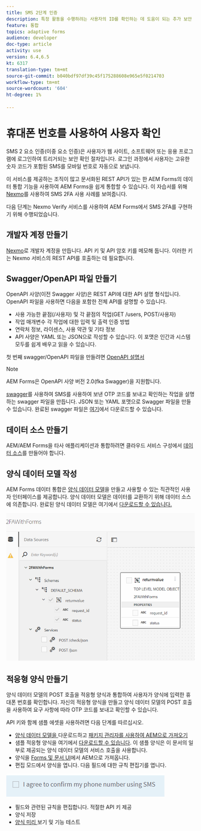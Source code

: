 ```yaml
---
title: SMS 2단계 인증
description: 특정 활동을 수행하려는 사용자의 ID를 확인하는 데 도움이 되는 추가 보안 레이어를 추가합니다.
feature: 통합
topics: adaptive forms
audience: developer
doc-type: article
activity: use
version: 6.4,6.5
kt: 6317
translation-type: tm+mt
source-git-commit: b040bdf97df39c45f175288608e965e5f0214703
workflow-type: tm+mt
source-wordcount: '604'
ht-degree: 1%

---
```




# 휴대폰 번호를 사용하여 사용자 확인

SMS 2 요소 인증(이중 요소 인증)은 사용자가 웹 사이트, 소프트웨어 또는 응용 프로그램에 로그인하여 트리거되는 보안 확인 절차입니다. 로그인 과정에서 사용자는 고유한 숫자 코드가 포함된 SMS를 모바일 번호로 자동으로 보냅니다.

이 서비스를 제공하는 조직이 많고 문서화된 REST API가 있는 한 AEM Forms의 데이터 통합 기능을 사용하여 AEM Forms을 쉽게 통합할 수 있습니다. 이 자습서를 위해 [Nexmo](https://developer.nexmo.com/verify/overview)를 사용하여 SMS 2FA 사용 사례를 보여줍니다.

다음 단계는 Nexmo Verify 서비스를 사용하여 AEM Forms에서 SMS 2FA를 구현하기 위해 수행되었습니다.

## 개발자 계정 만들기

[Nexmo](https://dashboard.nexmo.com/sign-in)로 개발자 계정을 만듭니다. API 키 및 API 암호 키를 메모해 둡니다. 이러한 키는 Nexmo 서비스의 REST API를 호출하는 데 필요합니다.

## Swagger/OpenAPI 파일 만들기

OpenAPI 사양(이전 Swagger 사양)은 REST API에 대한 API 설명 형식입니다. OpenAPI 파일을 사용하면 다음을 포함한 전체 API를 설명할 수 있습니다.

* 사용 가능한 끝점(/사용자) 및 각 끝점의 작업(GET /users, POST/사용자)
* 작업 매개변수 각 작업에 대한 입력 및 출력
인증 방법
* 연락처 정보, 라이센스, 사용 약관 및 기타 정보
* API 사양은 YAML 또는 JSON으로 작성할 수 있습니다. 이 포맷은 인간과 시스템 모두를 쉽게 배우고 읽을 수 있습니다.

첫 번째 swagger/OpenAPI 파일을 만들려면 [OpenAPI 설명서](https://swagger.io/docs/specification/2-0/basic-structure/)

>[!NOTE]
> AEM Forms은 OpenAPI 사양 버전 2.0(fka Swagger)을 지원합니다.

[swagger](https://editor.swagger.io/)를 사용하여 SMS를 사용하여 보낸 OTP 코드를 보내고 확인하는 작업을 설명하는 swagger 파일을 만듭니다. JSON 또는 YAML 포맷으로 Swagger 파일을 만들 수 있습니다. 완료된 swagger 파일은 [여기](assets/two-factore-authentication-swagger.zip)에서 다운로드할 수 있습니다.

## 데이터 소스 만들기

AEM/AEM Forms을 타사 애플리케이션과 통합하려면 클라우드 서비스 구성에서 [데이터 소스](https://docs.adobe.com/content/help/en/experience-manager-learn/forms/ic-web-channel-tutorial/parttwo.html)를 만들어야 합니다.

## 양식 데이터 모델 작성

AEM Forms 데이터 통합은 [양식 데이터 모델](https://docs.adobe.com/content/help/en/experience-manager-65/forms/form-data-model/create-form-data-models.html)을 만들고 사용할 수 있는 직관적인 사용자 인터페이스를 제공합니다. 양식 데이터 모델은 데이터를 교환하기 위해 데이터 소스에 의존합니다.
완료된 양식 데이터 모델은 여기에서 [다운로드할 수 있습니다.](assets/sms-2fa-fdm.zip)

![fdm](assets/2FA-fdm.PNG)

## 적응형 양식 만들기

양식 데이터 모델의 POST 호출을 적응형 양식과 통합하여 사용자가 양식에 입력한 휴대폰 번호를 확인합니다. 자신의 적응형 양식을 만들고 양식 데이터 모델의 POST 호출을 사용하여 요구 사항에 따라 OTP 코드를 보내고 확인할 수 있습니다.

API 키와 함께 샘플 에셋을 사용하려면 다음 단계를 따르십시오.

* [양식 데이터 모델을 ](assets/sms-2fa-fdm.zip) 다운로드하고  [패키지 관리자를 사용하여 AEM으로 가져오기](http://localhost:4502/crx/packmgr/index.jsp)
* 샘플 적응형 양식을 여기에서 [다운로드할 수 있습니다](assets/sms-2fa-verification-af.zip). 이 샘플 양식은 이 문서의 일부로 제공되는 양식 데이터 모델의 서비스 호출을 사용합니다.
* 양식을 [Forms 및 문서 UI](http://localhost:4502/aem/forms.html/content/dam/formsanddocuments)에서 AEM으로 가져옵니다.
* 편집 모드에서 양식을 엽니다. 다음 필드에 대한 규칙 편집기를 엽니다.

![sms 전송](assets/check-sms.PNG)

* 필드와 관련된 규칙을 편집합니다. 적절한 API 키 제공
* 양식 저장
* [양식 미리 ](http://localhost:4502/content/dam/formsanddocuments/sms-2fa-verification/jcr:content?wcmmode=disabled) 보기 및 기능 테스트


